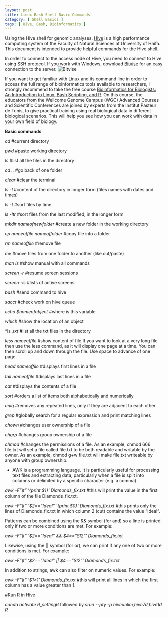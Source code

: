 ```yaml
---
layout: post
title: Linux Bash Shell Basic Commands  
category: [ Shell Basics ]
tags: [ Hive, Bash, Bioinformatics ]
---
```


Using the Hive shell for genomic analyses. [Hive](https://hivehpc.haifa.ac.il/) is a high performance computing system of the Faculty of Natural Sciences at University of Haifa. This document is intended to provide helpful commands for the Hive shell. 

In order to connect to the access node of Hive, you need to connect to Hive using SSH protocol. If you work with Windows, download [Bitvise](https://www.bitvise.com/ssh-client) for an easy connection to the server.
![Bitvise]({{site.baseurl}}/images/Bitvise.jpg "Bitvise")

If you want to get familiar with Linux and its command line in order to access the full range of bioinformatics tools available to researchers, I strongly recommend to take the free course [Bioinformatics for Biologists: An Introduction to Linux, Bash Scripting, and R](https://www.futurelearn.com/courses/linux-for-bioinformatics). On this course, the educators from the Wellcome Genome Campus (WGC) Advanced Courses and Scientific Conferences are joined by experts from the Institut Pasteur de Tunis, to give practical training using real biological data in different biological scenarios. This will help you see how you can work with data in your own field of biology.


**Basic commands**

*cd* #current directory

*pwd* #paste working directory

*ls* #list all the files in the directory

*cd ..* #go back of one folder

*clear* #clear the terminal

*ls -l* #content of the directory in longer form (files names with dates and times)

*ls -t* #sort files by time

*ls -ltr* #sort files from the last modified, in the longer form

*mkdir nameofnewfolder* #create a new folder in the working directory

*cp nameoffile nameoffolder* #copy file into a folder

*rm nameoffile* #remove file

*mv* #move files from one folder to another (like cut/paste)

*man ls* #show manual with all commands

*screen -r* #resume screen sessions

*screen -ls* #lists of active screens

*bash* #send command to hive

*sacct* #check work on hive queue

*echo $nameofobject* #where is this variable

*which* #show the location of an object

*ls *.txt* #list all the txt files in the directory

*less nameoffile* #show content of file.If you want to look at a very long file then use the less command, as it will display one page at a time. You can then scroll up and down through the file. Use space to advance of one page.

*head nameoffile* #displays first lines in a file

*tail nameoffile* #displays last lines in a file

*cat* #displays the contents of a file

*sort* #orders a list of items both alphabetically and numerically

*uniq* #removes any repeated lines, only if they are adjacent to each other

*grep* #globally search for a regular expression and print matching lines

*chown* #changes user ownership of a file

*chgrp* #changes group ownership of a file

*chmod* #changes the permissions of a file. As an example, chmod 666 file.txt will set a file called file.txt to be both readable and writable by the owner. As an example, chmod g+w file.txt will make file.txt writeable by anyone with group ownership. 

- AWK is a programming language. It is particularly useful for processing text files and extracting data, particularly when a file is split into columns or delimited by a specific character (e.g. a comma).

*awk -F”\t” '{print $1}' Diamonds_fix.txt* #this will print the value in the first column of the file Diamonds_fix.txt.

*awk -F”\t” ‘$2==”Ideal” '{print $0}' Diamonds_fix.txt* #this prints only the lines of Diamonds_fix.txt in which column 2 (cut) contains the value “Ideal”.

Patterns can be combined using the && symbol (for and) so a line is printed only if two or more conditions are met. For example:

*awk -F”\t” ‘$2==”Ideal” && $4==”SI2”’ Diamonds_fix.txt*

Likewise, using the || symbol (for or), we can print if any one of two or more conditions is met. For example:

*awk -F”\t” ‘$2==”Ideal” || $4==”SI2”’ Diamonds_fix.txt*

In addition to strings, awk can also filter on numeric values. For example:

*awk -F”\t” ‘$1>1’ Diamonds_fix.txt* #this will print all lines in which the first column has a value greater than 1. 


#Run R in Hive

*conda activate R_setting6*
followed by
*srun --pty -p hiveunlim,hive7d,hive1d R*

